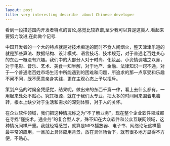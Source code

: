```yaml
---
layout: post
title: very interesting describe  about Chinese developer
---
```


看到一段描述国内开发者特点的言论,感觉比较靠谱,至少我可以算是这类人,看起来要努力改进,在此做个记号.

中国开发者的一个大的特点就是对技术痴迷的同时不食人间烟火，整天津津乐道的就是那些算法、数据结构、设计模式、语言技巧、技术规范，对于普通老百姓关心的东西一概没有兴趣。我们中的大部分人对于时尚、化妆品、小资情调嗤之以鼻，对于电影、音乐、艺术、美食一知半解，对于地产、金融、法律知识一窍不通，对于一个普通老百姓市场生活中所能遇到的困难和问题，所追求的那一点享受和乐趣不闻不问，既不愿意亲身实践，更在主观心态上予以拒斥。

策划产品的时候全凭感觉，结果呢，做出来的东西千篇一律，看上去什么都有，一用起来处处不贴心。究其根源，就在于我们太专业，把太多的时间用来围着电脑转，根本上缺少对于生活和需求的深刻体察，对于人的关怀。
<!--more-->
在企业软件领域，我们把这种情况称之为“不了解业务”，现在整个企业软件领域都在寻找“懂技术，通业务”的复合型人才，殊不知在大众软件和公众互联网领域，这种情况同样严重。我就经常感觉，就算是MP3播放器、电子书、网络论坛这样最最平常的应用，一旦加上具体应用背景，放在具体场合下，就有很多地方显得不方便，不贴心。
